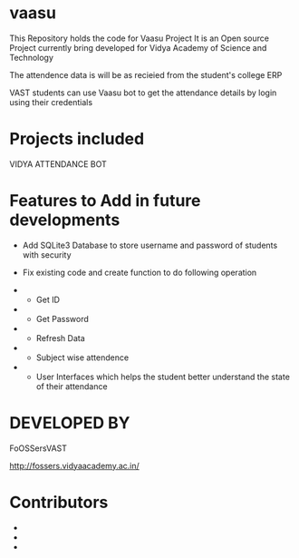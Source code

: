 # vaasu

This Repository holds the code for Vaasu Project
It is an Open source Project currently bring developed for Vidya Academy of Science and Technology 

The attendence data is will be as recieied from the student's college ERP

VAST students can use Vaasu bot to get the attendance details by login using their credentials

# Projects included 

VIDYA ATTENDANCE BOT

# Features to Add in future  developments

* Add SQLite3 Database to store username and password of students with security
* Fix existing code and create function to do following operation

* * Get ID 
* * Get Password
* * Refresh Data
* * Subject wise attendence 
* * User Interfaces which helps the student better understand the state of their attendance


# DEVELOPED BY

FoOSSersVAST

http://fossers.vidyaacademy.ac.in/

# Contributors

* 
* 
* 

